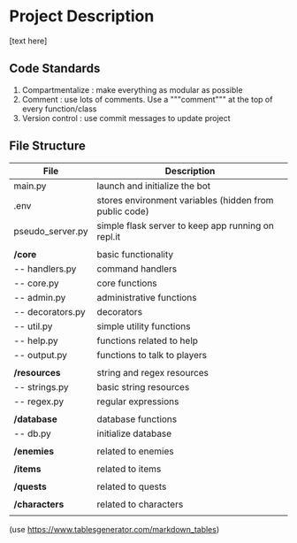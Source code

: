 # Project Description

[text here]


## Code Standards

1. Compartmentalize : make everything as modular as possible
2. Comment : use lots of comments. Use a """comment""" at the top of every function/class
3. Version control : use commit messages to update project

## File Structure

| File             | Description                                            |
|------------------|--------------------------------------------------------|
| main.py          | launch and initialize the bot                          |
| .env             | stores environment variables (hidden from public code) |
| pseudo_server.py | simple flask server to keep app running on repl.it     |
|                  |                                                        |
| **/core**        | basic functionality                                    |
| -- handlers.py   | command handlers                                       |
| -- core.py       | core functions                                         |
| -- admin.py      | administrative functions                               |
| -- decorators.py | decorators                                             |
| -- util.py       | simple utility functions                               |
| -- help.py       | functions related to help                              |
| -- output.py     | functions to talk to players                           |
|                  |                                                        |
| **/resources**   | string and regex resources                             |
| -- strings.py    | basic string resources                                 |
| -- regex.py      | regular expressions                                    |
|                  |                                                        |
| **/database**    | database functions                                     |
| -- db.py         | initialize database                                    |
|                  |                                                        |
| **/enemies**     | related to enemies                                     |
|                  |                                                        |
| **/items**       | related to items                                       |
|                  |                                                        |
| **/quests**      | related to quests                                      |
|                  |                                                        |
| **/characters**  | related to characters                                  |
|                  |                                                        |

(use https://www.tablesgenerator.com/markdown_tables)